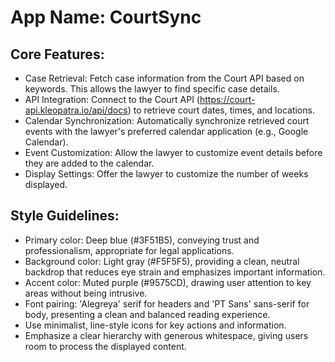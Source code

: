# **App Name**: CourtSync

## Core Features:

- Case Retrieval: Fetch case information from the Court API based on keywords. This allows the lawyer to find specific case details.
- API Integration: Connect to the Court API (https://court-api.kleopatra.io/api/docs) to retrieve court dates, times, and locations.
- Calendar Synchronization: Automatically synchronize retrieved court events with the lawyer's preferred calendar application (e.g., Google Calendar).
- Event Customization: Allow the lawyer to customize event details before they are added to the calendar.
- Display Settings: Offer the lawyer to customize the number of weeks displayed.

## Style Guidelines:

- Primary color: Deep blue (#3F51B5), conveying trust and professionalism, appropriate for legal applications.
- Background color: Light gray (#F5F5F5), providing a clean, neutral backdrop that reduces eye strain and emphasizes important information.
- Accent color: Muted purple (#9575CD), drawing user attention to key areas without being intrusive.
- Font pairing: 'Alegreya' serif for headers and 'PT Sans' sans-serif for body, presenting a clean and balanced reading experience.
- Use minimalist, line-style icons for key actions and information.
- Emphasize a clear hierarchy with generous whitespace, giving users room to process the displayed content.